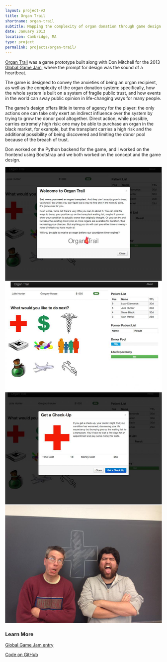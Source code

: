 ```yaml
---
layout: project-v2
title: Organ Trail
shortname: organ-trail
subtitle: Mapping the complexity of organ donation through game design
date: January 2013
location: Cambridge, MA
type: project
permalink: projects/organ-trail/
---
```

<a href="http://2013.globalgamejam.org/2013/organ-trail">Organ Trail</a> was a game prototype built along with Don Mitchell for the 2013 <a href="http://globalgamejam.org/">Global Game Jam</a>, where the prompt for design was the sound of a heartbeat.

The game is designed to convey the anxieties of being an organ recipient, as well as the complexity of the organ donation system: specifically, how the whole system is built on a system of fragile public trust, and how events in the world can sway public opinion in life-changing ways for many people.

The game's design offers little in terms of agency for the player: the only actions one can take only exert an indirect influence over the system by trying to grow the donor pool altogether. Direct action, while possible, carries extremely high risk: one may be able to purchase an organ in the black market, for example, but the transplant carries a high risk and the additional possibility of being discovered and limiting the donor pool because of the breach of trust.

Don worked on the Python backend for the game, and I worked on the frontend using Bootstrap and we both worked on the concept and the game design.

<div class="row project-photos">
	<div class="project-photos_block col-lg-6 col-md-4 col-sm-6 col-xs-12">
		<img src="/files/img/organtrail-1.jpg" class="project-photos_picture">
	</div>
	<div class="project-photos_block col-lg-6 col-md-4 col-sm-6 col-xs-12">
		<img src="/files/img/organtrail-2.jpg" class="project-photos_picture">
	</div>
	<div class="project-photos_block col-lg-6 col-md-4 col-sm-6 col-xs-12">
		<img src="/files/img/organtrail-3.jpg" class="project-photos_picture">
	</div>
	<div class="project-photos_block col-lg-6 col-md-4 col-sm-6 col-xs-12">
		<img src="/files/img/organtrail-4.jpg" class="project-photos_picture">
	</div>
</div>

<h3>Learn More</h3>

<div class="row page-blocks project-resources">
	<div class="col-md-3 col-sm-4 col-xs-6">
		<div class="project-resources_block">
			<a href="http://2013.globalgamejam.org/2013/organ-trail">
				<p class="project-resources_icon"><span class="glyphicon glyphicon-link" aria-hidden="true"></span></p>
				<p>Global Game Jam entry</p>
			</a>
		</div>
	</div>
	<div class="col-md-3 col-sm-4 col-xs-6">
		<div class="project-resources_block">
			<a href="https://github.com/dmitchell/organtrail">
				<p class="project-resources_icon"><span class="glyphicon glyphicon-link" aria-hidden="true"></span></p>
				<p>Code on GitHub</p>
			</a>
		</div>
	</div>
</div>

